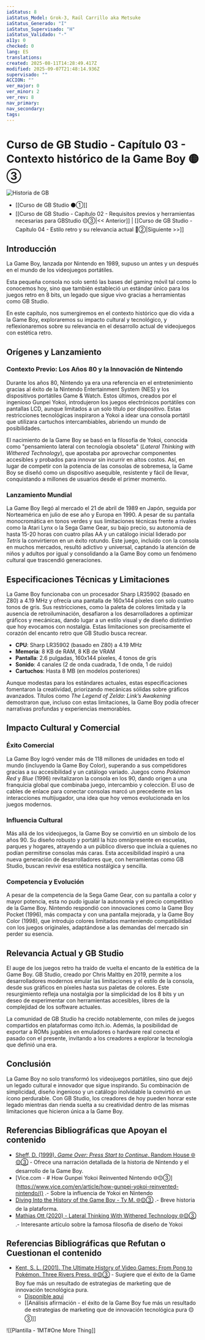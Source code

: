```yaml
---
iaStatus: 8
iaStatus_Model: Grok-3, Raúl Carrillo aka Metsuke
iaStatus_Generado: "I"
iaStatus_Supervisado: "H"
iaStatus_Validado: "-"
a11y: 0
checked: 0
lang: ES
translations: 
created: 2025-08-11T14:28:49.417Z
modified: 2025-09-07T21:48:14.936Z
supervisado: ""
ACCION: ""
ver_major: 0
ver_minor: 2
ver_rev: 8
nav_primary: 
nav_secondary: 
tags:
---
```

# Curso de GB Studio - Capítulo 03 - Contexto histórico de la Game Boy 🟡③

![Historia de GB](PublicBrain/_resources/90b3980bba7ddcbbc8cfafbacecce455_MD5.jpg)

* [[Curso de GB Studio ⚫①]]
* [[Curso de GB Studio - Capítulo 02 - Requisitos previos y herramientas necesarias para GBStudio 🟡③|<< Anterior]] | [[Curso de GB Studio - Capítulo 04 - Estilo retro y su relevancia actual 🔴②|Siguiente >>]]
## Introducción

La Game Boy, lanzada por Nintendo en 1989, supuso un antes y un después en el mundo de los videojuegos portátiles. 

Esta pequeña consola no solo sentó las bases del gaming móvil tal como lo conocemos hoy, sino que también estableció un estándar único para los juegos retro en 8 bits, un legado que sigue vivo gracias a herramientas como GB Studio. 

En este capítulo, nos sumergiremos en el contexto histórico que dio vida a la Game Boy, exploraremos su impacto cultural y tecnológico, y reflexionaremos sobre su relevancia en el desarrollo actual de videojuegos con estética retro.

## Orígenes y Lanzamiento

### Contexto Previo: Los Años 80 y la Innovación de Nintendo

Durante los años 80, Nintendo ya era una referencia en el entretenimiento gracias al éxito de la Nintendo Entertainment System (NES) y los dispositivos portátiles Game & Watch. Estos últimos, creados por el ingenioso Gunpei Yokoi, introdujeron los juegos electrónicos portátiles con pantallas LCD, aunque limitados a un solo título por dispositivo. Estas restricciones tecnológicas inspiraron a Yokoi a idear una consola portátil que utilizara cartuchos intercambiables, abriendo un mundo de posibilidades.

El nacimiento de la Game Boy se basó en la filosofía de Yokoi, conocida como "pensamiento lateral con tecnología obsoleta" (_Lateral Thinking with Withered Technology_), que apostaba por aprovechar componentes accesibles y probados para innovar sin incurrir en altos costos. Así, en lugar de competir con la potencia de las consolas de sobremesa, la Game Boy se diseñó como un dispositivo asequible, resistente y fácil de llevar, conquistando a millones de usuarios desde el primer momento.

### Lanzamiento Mundial

La Game Boy llegó al mercado el 21 de abril de 1989 en Japón, seguida por Norteamérica en julio de ese año y Europa en 1990. A pesar de su pantalla monocromática en tonos verdes y sus limitaciones técnicas frente a rivales como la Atari Lynx o la Sega Game Gear, su bajo precio, su autonomía de hasta 15-20 horas con cuatro pilas AA y un catálogo inicial liderado por _Tetris_ la convirtieron en un éxito rotundo. Este juego, incluido con la consola en muchos mercados, resultó adictivo y universal, captando la atención de niños y adultos por igual y consolidando a la Game Boy como un fenómeno cultural que trascendió generaciones.

## Especificaciones Técnicas y Limitaciones

La Game Boy funcionaba con un procesador Sharp LR35902 (basado en Z80) a 4.19 MHz y ofrecía una pantalla de 160x144 píxeles con solo cuatro tonos de gris. Sus restricciones, como la paleta de colores limitada y la ausencia de retroiluminación, desafiaron a los desarrolladores a optimizar gráficos y mecánicas, dando lugar a un estilo visual y de diseño distintivo que hoy evocamos con nostalgia. Estas limitaciones son precisamente el corazón del encanto retro que GB Studio busca recrear.

- **CPU**: Sharp LR35902 (basado en Z80) a 4.19 MHz
- **Memoria**: 8 KB de RAM, 8 KB de VRAM
- **Pantalla**: 2.6 pulgadas, 160x144 píxeles, 4 tonos de gris
- **Sonido**: 4 canales (2 de onda cuadrada, 1 de onda, 1 de ruido)
- **Cartuchos**: Hasta 8 MB (en modelos posteriores)

Aunque modestas para los estándares actuales, estas especificaciones fomentaron la creatividad, priorizando mecánicas sólidas sobre gráficos avanzados. Títulos como _The Legend of Zelda: Link’s Awakening_ demostraron que, incluso con estas limitaciones, la Game Boy podía ofrecer narrativas profundas y experiencias memorables.

## Impacto Cultural y Comercial

### Éxito Comercial

La Game Boy logró vender más de 118 millones de unidades en todo el mundo (incluyendo la Game Boy Color), superando a sus competidores gracias a su accesibilidad y un catálogo variado. Juegos como _Pokémon Red_ y _Blue_ (1996) revitalizaron la consola en los 90, dando origen a una franquicia global que combinaba juego, intercambio y colección. El uso de cables de enlace para conectar consolas marcó un precedente en las interacciones multijugador, una idea que hoy vemos evolucionada en los juegos modernos.

### Influencia Cultural

Más allá de los videojuegos, la Game Boy se convirtió en un símbolo de los años 90. Su diseño robusto y portátil la hizo omnipresente en escuelas, parques y hogares, atrayendo a un público diverso que incluía a quienes no podían permitirse consolas más caras. Esta accesibilidad inspiró a una nueva generación de desarrolladores que, con herramientas como GB Studio, buscan revivir esa estética nostálgica y sencilla.

### Competencia y Evolución

A pesar de la competencia de la Sega Game Gear, con su pantalla a color y mayor potencia, esta no pudo igualar la autonomía y el precio competitivo de la Game Boy. Nintendo respondió con innovaciones como la Game Boy Pocket (1996), más compacta y con una pantalla mejorada, y la Game Boy Color (1998), que introdujo colores limitados manteniendo compatibilidad con los juegos originales, adaptándose a las demandas del mercado sin perder su esencia.

## Relevancia Actual y GB Studio

El auge de los juegos retro ha traído de vuelta el encanto de la estética de la Game Boy. GB Studio, creado por Chris Maltby en 2019, permite a los desarrolladores modernos emular las limitaciones y el estilo de la consola, desde sus gráficos en píxeles hasta sus paletas de colores. Este resurgimiento refleja una nostalgia por la simplicidad de los 8 bits y un deseo de experimentar con herramientas accesibles, libres de la complejidad de los software actuales.

La comunidad de GB Studio ha crecido notablemente, con miles de juegos compartidos en plataformas como itch.io. Además, la posibilidad de exportar a ROMs jugables en emuladores o hardware real conecta el pasado con el presente, invitando a los creadores a explorar la tecnología que definió una era.

## Conclusión

La Game Boy no solo transformó los videojuegos portátiles, sino que dejó un legado cultural e innovador que sigue inspirando. Su combinación de simplicidad, diseño ingenioso y un catálogo inolvidable la convirtió en un ícono perdurable. Con GB Studio, los creadores de hoy pueden honrar este legado mientras dan rienda suelta a su creatividad dentro de las mismas limitaciones que hicieron única a la Game Boy.

## Referencias Bibliográficas que Apoyan el contenido

- [Sheff, D. (1999). _Game Over: Press Start to Continue_. Random House  🌐🟡③](https://archive.org/details/0966961706) - Ofrece una narración detallada de la historia de Nintendo y el desarrollo de la Game Boy.
- [Vice.com - # How Gunpei Yokoi Reinvented Nintendo 🌐🟡③](https://www.vice.com/en/article/how-gunpei-yokoi-reinvented-nintendo/() .- Sobre la influencia de Yokoi en Nintendo
- [Diving Into the History of the Game Boy - Ty M. 🌐🟡③](https://www.youtube.com/watch?v=dWJX-o6wI40) .- Breve historia de la plataforma.
- [Mathias Ott (2020) - Lat­er­al Think­ing With With­ered Technology 🌐🟡③](https://matthiasott.com/notes/lateral-thinking-with-withered-technology) .- Interesante artículo sobre la famosa filosofia de diseño de Yokoi

## Referencias Bibliográficas que Refutan o Cuestionan el contenido

- [Kent, S. L. (2001). The Ultimate History of Video Games: From Pong to Pokémon. Three Rivers Press. 🌐🟡③](https://en.wikipedia.org/wiki/The_Ultimate_History_of_Video_Games) - Sugiere que el éxito de la Game Boy fue más un resultado de estrategias de marketing que de innovación tecnológica pura. 
	- [Disponible aqui](https://archive.org/details/ultimatehistoryo0000kent/mode/2up)
	- [[Análisis afirmación - el éxito de la Game Boy fue más un resultado de estrategias de marketing que de innovación tecnológica pura  🟡③]]

![[Plantilla - 1MT#One More Thing]]